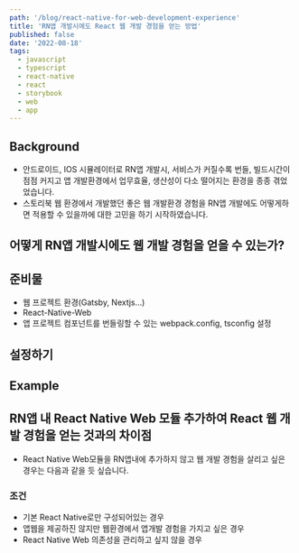 ```yaml
---
path: '/blog/react-native-for-web-development-experience'
title: 'RN앱 개발시에도 React 웹 개발 경험을 얻는 방법'
published: false
date: '2022-08-18'
tags:
  - javascript
  - typescript
  - react-native
  - react
  - storybook
  - web
  - app
---
```


## Background

- 안드로이드, IOS 시뮬레이터로 RN앱 개발시, 서비스가 커질수록 번들, 빌드시간이 점점 커지고 앱 개발환경에서 업무효율, 생산성이 다소 떨어지는 환경을 종종 겪었었습니다.
- 스토리북 웹 환경에서 개발했던 좋은 웹 개발환경 경험을 RN앱 개발에도 어떻게하면 적용할 수 있을까에 대한 고민을 하기 시작하였습니다.

## 어떻게 RN앱 개발시에도 웹 개발 경험을 얻을 수 있는가?

## 준비물

- 웹 프로젝트 환경(Gatsby, Nextjs...)
- React-Native-Web
- 앱 프로젝트 컴포넌트를 번들링할 수 있는 webpack.config, tsconfig 설정

## 설정하기

## Example

## RN앱 내 React Native Web 모듈 추가하여 React 웹 개발 경험을 얻는 것과의 차이점

- React Native Web모듈을 RN앱내에 추가하지 않고 웹 개발 경험을 살리고 싶은 경우는 다음과 같을 듯 싶습니다.

### 조건

- 기본 React Native로만 구성되어있는 경우
- 앱웹을 제공하진 않지만 웹환경에서 앱개발 경험을 가지고 싶은 경우
- React Native Web 의존성을 관리하고 싶지 않을 경우
